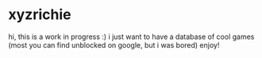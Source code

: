 # xyzrichie

hi, this is a work in progress :)
i just want to have a database of cool games (most you can find unblocked on google, but i was bored)
enjoy!
